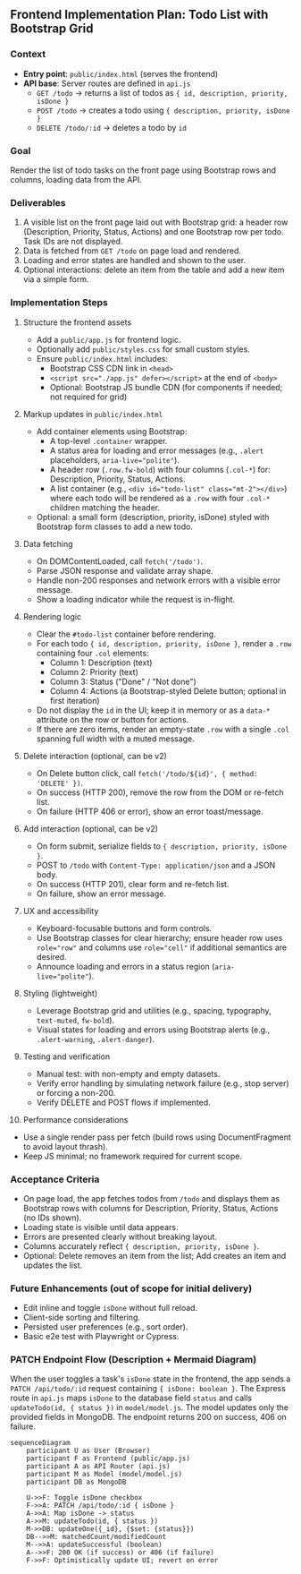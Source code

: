 ## Frontend Implementation Plan: Todo List with Bootstrap Grid

### Context
- **Entry point**: `public/index.html` (serves the frontend)
- **API base**: Server routes are defined in `api.js`
  - `GET /todo` → returns a list of todos as `{ id, description, priority, isDone }`
  - `POST /todo` → creates a todo using `{ description, priority, isDone }`
  - `DELETE /todo/:id` → deletes a todo by `id`

### Goal
Render the list of todo tasks on the front page using Bootstrap rows and columns, loading data from the API.

### Deliverables
1. A visible list on the front page laid out with Bootstrap grid: a header row (Description, Priority, Status, Actions) and one Bootstrap row per todo. Task IDs are not displayed.
2. Data is fetched from `GET /todo` on page load and rendered.
3. Loading and error states are handled and shown to the user.
4. Optional interactions: delete an item from the table and add a new item via a simple form.

### Implementation Steps
1. Structure the frontend assets
   - Add a `public/app.js` for frontend logic.
   - Optionally add `public/styles.css` for small custom styles.
   - Ensure `public/index.html` includes:
     - Bootstrap CSS CDN link in `<head>`
     - `<script src="./app.js" defer></script>` at the end of `<body>`
     - Optional: Bootstrap JS bundle CDN (for components if needed; not required for grid)

2. Markup updates in `public/index.html`
   - Add container elements using Bootstrap:
     - A top-level `.container` wrapper.
     - A status area for loading and error messages (e.g., `.alert` placeholders, `aria-live="polite"`).
     - A header row (`.row.fw-bold`) with four columns (`.col-*`) for: Description, Priority, Status, Actions.
     - A list container (e.g., `<div id="todo-list" class="mt-2"></div>`) where each todo will be rendered as a `.row` with four `.col-*` children matching the header.
   - Optional: a small form (description, priority, isDone) styled with Bootstrap form classes to add a new todo.

3. Data fetching
   - On DOMContentLoaded, call `fetch('/todo')`.
   - Parse JSON response and validate array shape.
   - Handle non-200 responses and network errors with a visible error message.
   - Show a loading indicator while the request is in-flight.

4. Rendering logic
   - Clear the `#todo-list` container before rendering.
   - For each todo `{ id, description, priority, isDone }`, render a `.row` containing four `.col` elements:
     - Column 1: Description (text)
     - Column 2: Priority (text)
     - Column 3: Status ("Done" / "Not done")
     - Column 4: Actions (a Bootstrap-styled Delete button; optional in first iteration)
   - Do not display the `id` in the UI; keep it in memory or as a `data-*` attribute on the row or button for actions.
   - If there are zero items, render an empty-state `.row` with a single `.col` spanning full width with a muted message.

5. Delete interaction (optional, can be v2)
   - On Delete button click, call `fetch('/todo/${id}', { method: 'DELETE' })`.
   - On success (HTTP 200), remove the row from the DOM or re-fetch list.
   - On failure (HTTP 406 or error), show an error toast/message.

6. Add interaction (optional, can be v2)
   - On form submit, serialize fields to `{ description, priority, isDone }`.
   - POST to `/todo` with `Content-Type: application/json` and a JSON body.
   - On success (HTTP 201), clear form and re-fetch list.
   - On failure, show an error message.

7. UX and accessibility
   - Keyboard-focusable buttons and form controls.
   - Use Bootstrap classes for clear hierarchy; ensure header row uses `role="row"` and columns use `role="cell"` if additional semantics are desired.
   - Announce loading and errors in a status region (`aria-live="polite"`).

8. Styling (lightweight)
   - Leverage Bootstrap grid and utilities (e.g., spacing, typography, `text-muted`, `fw-bold`).
   - Visual states for loading and errors using Bootstrap alerts (e.g., `.alert-warning`, `.alert-danger`).

9. Testing and verification
   - Manual test: with non-empty and empty datasets.
   - Verify error handling by simulating network failure (e.g., stop server) or forcing a non-200.
   - Verify DELETE and POST flows if implemented.

10. Performance considerations
   - Use a single render pass per fetch (build rows using DocumentFragment to avoid layout thrash).
   - Keep JS minimal; no framework required for current scope.

### Acceptance Criteria
- On page load, the app fetches todos from `/todo` and displays them as Bootstrap rows with columns for Description, Priority, Status, Actions (no IDs shown).
- Loading state is visible until data appears.
- Errors are presented clearly without breaking layout.
- Columns accurately reflect `{ description, priority, isDone }`.
- Optional: Delete removes an item from the list; Add creates an item and updates the list.

### Future Enhancements (out of scope for initial delivery)
- Edit inline and toggle `isDone` without full reload.
- Client-side sorting and filtering.
- Persisted user preferences (e.g., sort order).
- Basic e2e test with Playwright or Cypress.


### PATCH Endpoint Flow (Description + Mermaid Diagram)
When the user toggles a task's `isDone` state in the frontend, the app sends a `PATCH /api/todo/:id` request containing `{ isDone: boolean }`. The Express route in `api.js` maps `isDone` to the database field `status` and calls `updateTodo(id, { status })` in `model/model.js`. The model updates only the provided fields in MongoDB. The endpoint returns 200 on success, 406 on failure.

```mermaid
sequenceDiagram
    participant U as User (Browser)
    participant F as Frontend (public/app.js)
    participant A as API Router (api.js)
    participant M as Model (model/model.js)
    participant DB as MongoDB

    U->>F: Toggle isDone checkbox
    F->>A: PATCH /api/todo/:id { isDone }
    A->>A: Map isDone -> status
    A->>M: updateTodo(id, { status })
    M->>DB: updateOne({_id}, {$set: {status}})
    DB-->>M: matchedCount/modifiedCount
    M-->>A: updateSuccessful (boolean)
    A-->>F: 200 OK (if success) or 406 (if failure)
    F->>F: Optimistically update UI; revert on error
```


